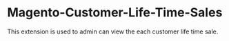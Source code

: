 # Magento-Customer-Life-Time-Sales
This extension is used to admin can view the each customer life time sale.

